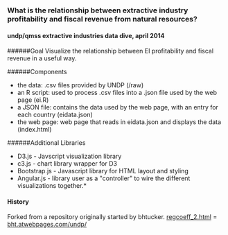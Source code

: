 ### What is the relationship between extractive industry profitability and fiscal revenue from natural resources?
#### undp/qmss extractive industries data dive, april 2014

######Goal
Visualize the relationship between EI profitability and fiscal revenue in a useful way.

######Components
* the data: .csv files provided by UNDP (/raw)
* an R script: used to process .csv files into a .json file used by the web page (ei.R)
* a JSON file: contains the data used by the web page, with an entry for each country (eidata.json)
* the web page: web page that reads in eidata.json and displays the data (index.html)

######Additional Libraries
* D3.js  - Javscript visualization library
* c3.js  - chart library wrapper for D3
* Bootstrap.js - Javascript library for HTML layout and styling
* Angular.js - library user as a "controller" to wire the different visualizations together.* 



#### History
Forked from a repository originally started by bhtucker.
[regcoeff_2.html](https://github.com/bhtucker/undp/blob/master/regcoeffs_2.html) = [bht.atwebpages.com/undp/](http://bht.atwebpages.com/undp/)

